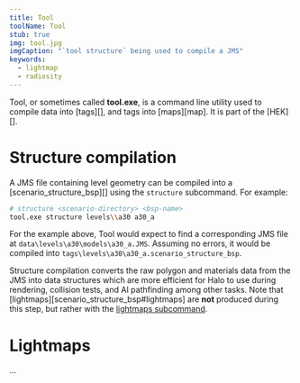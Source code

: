```yaml
---
title: Tool
toolName: Tool
stub: true
img: tool.jpg
imgCaption: "`tool structure` being used to compile a JMS"
keywords:
  - lightmap
  - radiosity
---
```


Tool, or sometimes called **tool.exe**, is a command line utility used to compile data into [tags][], and tags into [maps][map]. It is part of the [HEK][].

# Structure compilation

A JMS file containing level geometry can be compiled into a [scenario_structure_bsp][] using the `structure` subcommand. For example:

```sh
# structure <scenario-directory> <bsp-name>
tool.exe structure levels\\a30 a30_a
```

For the example above, Tool would expect to find a corresponding JMS file at `data\levels\a30\models\a30_a.JMS`. Assuming no errors, it would be compiled into `tags\levels\a30\a30_a.scenario_structure_bsp`.

Structure compilation converts the raw polygon and materials data from the JMS into data structures which are more efficient for Halo to use during rendering, collision tests, and AI pathfinding among other tasks. Note that [lightmaps][scenario_structure_bsp#lightmaps] are **not** produced during this step, but rather with the [lightmaps subcommand](#lightmaps).

# Lightmaps
...
